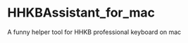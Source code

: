 HHKBAssistant_for_mac
=====================

A funny helper tool for HHKB professional keyboard on mac
